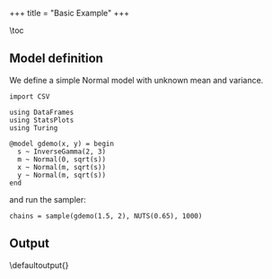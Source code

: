 +++
title = "Basic Example"
+++

\toc

## Model definition

We define a simple Normal model with unknown mean and variance.

```julia:model
import CSV

using DataFrames
using StatsPlots
using Turing

@model gdemo(x, y) = begin
  s ~ InverseGamma(2, 3)
  m ~ Normal(0, sqrt(s))
  x ~ Normal(m, sqrt(s))
  y ~ Normal(m, sqrt(s))
end
```

and run the sampler:

```julia:sampler
chains = sample(gdemo(1.5, 2), NUTS(0.65), 1000)
```

## Output

\defaultoutput{}

